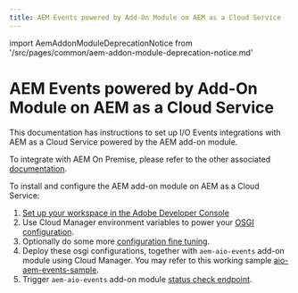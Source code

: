 ```yaml
---
title: AEM Events powered by Add-On Module on AEM as a Cloud Service
---
```


import AemAddonModuleDeprecationNotice from '/src/pages/common/aem-addon-module-deprecation-notice.md'

# AEM Events powered by Add-On Module on AEM as a Cloud Service

<AemAddonModuleDeprecationNotice />

This documentation has instructions to set up I/O Events integrations with AEM as a Cloud Service powered by the AEM add-on module.

To integrate with AEM On Premise, please refer to the other associated [documentation](aem-on-premise-install.md).

To install and configure the AEM add-on module on AEM as a Cloud Service:

1. [Set up your workspace in the Adobe Developer Console](aem-console-setup.md)
2. Use Cloud Manager environment variables to power your [OSGI configuration](aem-workspace-setup.md).
3. Optionally do some more [configuration fine tuning](aem-advanced-configurations.md).
4. Deploy these osgi configurations, together with `aem-aio-events` add-on module using Cloud Manager. You may refer to this working sample [aio-aem-events-sample](https://github.com/francoisledroff/aio-aem-events-sample).
5. Trigger `aem-aio-events` add-on module [status check endpoint](aem-status-check.md).
